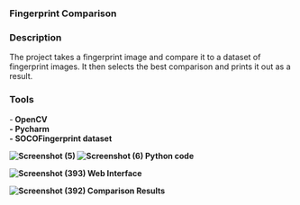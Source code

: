 ### Fingerprint Comparison

### Description
The project takes a fingerprint image and compare it to a dataset of fingerprint images. It then selects the best comparison and prints it out as a result.

### Tools
-<b> OpenCV <b><br>
-<b> Pycharm <b><br>
-<b> SOCOFingerprint dataset <b><br>

![Screenshot (5)](https://github.com/ewill5/Fingerprint-comparison/assets/119075299/bc3227e2-2ca4-4fc4-901a-49607fc8384e)
![Screenshot (6)](https://github.com/ewill5/Fingerprint-comparison/assets/119075299/f8a7c747-0676-4caf-a1d2-c065f4d3f362)
Python code

![Screenshot (393)](https://github.com/ewill5/Fingerprint-comparison/assets/119075299/b936c2a6-ec25-44b4-9111-5e63efb9c155)
Web Interface

![Screenshot (392)](https://github.com/ewill5/Fingerprint-comparison/assets/119075299/e61f5f46-433e-429d-9150-88ea0ae15329)
Comparison Results

